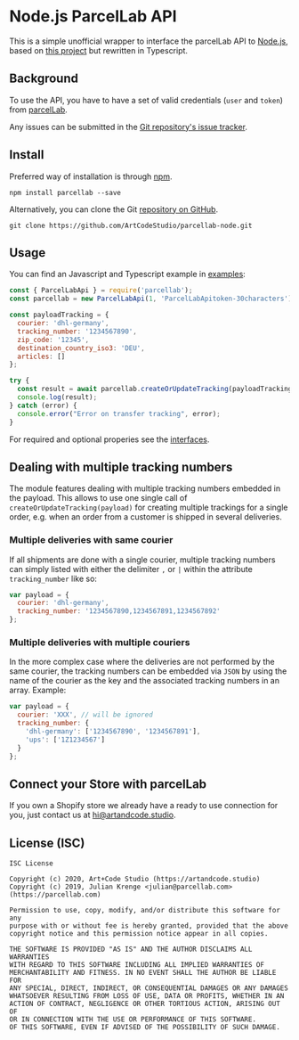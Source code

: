 # Node.js ParcelLab API

This is a simple unofficial wrapper to interface the parcelLab API to [Node.js](https://nodejs.org/), based on [this project](https://bitbucket.org/parcellab/sdk-node) but rewritten in Typescript.

## Background

To use the API, you have to have a set of valid credentials (`user` and `token`) from [parcelLab](https://portal.parcellab.com/).

Any issues can be submitted in the [Git repository's issue tracker](https://github.com/ArtCodeStudio/parcellab-node/issues).

## Install

Preferred way of installation is through [npm](https://www.npmjs.com/package/parcellab).

```
npm install parcellab --save
```

Alternatively, you can clone the Git [repository on GitHub](https://github.com/ArtCodeStudio/parcellab-node).

```
git clone https://github.com/ArtCodeStudio/parcellab-node.git
```

## Usage

You can find an Javascript and Typescript example in [examples](https://github.com/ArtCodeStudio/parcellab-node/tree/main/examples):

```javascript
const { ParcelLabApi } = require('parcellab');
const parcellab = new ParcelLabApi(1, 'ParcelLabApitoken-30characters');

const payloadTracking = {
  courier: 'dhl-germany',
  tracking_number: '1234567890',
  zip_code: '12345',
  destination_country_iso3: 'DEU',
  articles: []
};

try {
  const result = await parcellab.createOrUpdateTracking(payloadTracking);
  console.log(result);
} catch (error) {
  console.error("Error on transfer tracking", error);
}

```

For required and optional properies see the [interfaces](https://github.com/ArtCodeStudio/parcellab-node/tree/main/src/interfaces).

## Dealing with multiple tracking numbers

The module features dealing with multiple tracking numbers embedded in the payload. This allows to use one single call of `createOrUpdateTracking(payload)` for creating multiple trackings for a single order, e.g. when an order from a customer is shipped in several deliveries.

### Multiple deliveries with same courier

If all shipments are done with a single courier, multiple tracking numbers can simply listed with either the delimiter `,` or `|` within the attribute `tracking_number` like so:

```javascript
var payload = {
  courier: 'dhl-germany',
  tracking_number: '1234567890,1234567891,1234567892'
};
```

### Multiple deliveries with multiple couriers

In the more complex case where the deliveries are not performed by the same courier, the tracking numbers can be embedded via `JSON` by using the name of the courier as the key and the associated tracking numbers in an array. Example:

```javascript
var payload = {
  courier: 'XXX', // will be ignored
  tracking_number: {
    'dhl-germany': ['1234567890', '1234567891'],
    'ups': ['1Z1234567']
  }
};
```

## Connect your Store with parcelLab

If you own a Shopify store we already have a ready to use connection for you, just contact us at hi@artandcode.studio.

## License (ISC)  

~~~~
ISC License

Copyright (c) 2020, Art+Code Studio (https://artandcode.studio)
Copyright (c) 2019, Julian Krenge <julian@parcellab.com> (https://parcellab.com)

Permission to use, copy, modify, and/or distribute this software for any
purpose with or without fee is hereby granted, provided that the above
copyright notice and this permission notice appear in all copies.

THE SOFTWARE IS PROVIDED "AS IS" AND THE AUTHOR DISCLAIMS ALL WARRANTIES
WITH REGARD TO THIS SOFTWARE INCLUDING ALL IMPLIED WARRANTIES OF
MERCHANTABILITY AND FITNESS. IN NO EVENT SHALL THE AUTHOR BE LIABLE FOR
ANY SPECIAL, DIRECT, INDIRECT, OR CONSEQUENTIAL DAMAGES OR ANY DAMAGES
WHATSOEVER RESULTING FROM LOSS OF USE, DATA OR PROFITS, WHETHER IN AN
ACTION OF CONTRACT, NEGLIGENCE OR OTHER TORTIOUS ACTION, ARISING OUT OF
OR IN CONNECTION WITH THE USE OR PERFORMANCE OF THIS SOFTWARE.
OF THIS SOFTWARE, EVEN IF ADVISED OF THE POSSIBILITY OF SUCH DAMAGE.

~~~~